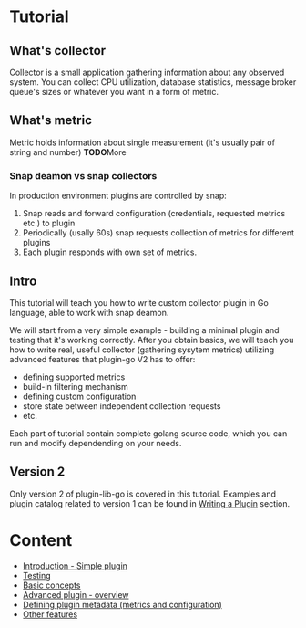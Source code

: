 # Tutorial

## What's collector

Collector is a small application gathering information about any observed system. 
You can collect CPU utilization, database statistics, message broker queue's sizes or whatever you want in a form of metric.

## What's metric

Metric holds information about single measurement (it's usually pair of string and number)
**TODO**More

### Snap deamon vs snap collectors

In production environment plugins are controlled by snap:
1) Snap reads and forward configuration (credentials, requested metrics etc.) to plugin
2) Periodically (usally 60s) snap requests collection of metrics for different plugins 
3) Each plugin responds with own set of metrics. 

## Intro

This tutorial will teach you how to write custom collector plugin in Go language, able to work with snap deamon. 

We will start from a very simple example - building a minimal plugin and testing that it's working correctly. 
After you obtain basics, we will teach you how to write real, useful collector (gathering sysytem metrics) utilizing advanced features that plugin-go V2 has to offer:
- defining supported metrics
- build-in filtering mechanism
- defining custom configuration 
- store state between independent collection requests
- etc.

Each part of tutorial contain complete golang source code, which you can run and modify dependending on your needs.

## Version 2

Only version 2 of plugin-lib-go is covered in this tutorial. Examples and plugin catalog related to version 1 can be found in [Writing a Plugin](https://github.com/librato/snap-plugin-lib-go/tree/ao-12231-tutorial#writing-a-plugin) section.

# Content 

* [Introduction - Simple plugin](/tutorial/01-simple/README.md)
* [Testing](/tutorial/02-testing/README.md)
* [Basic concepts]((/tutorial/03/README.md))
* [Advanced plugin - overview](/tutorial/04/README.md)
* [Defining plugin metadata (metrics and configuration)](/tutorial/05/README.md)
* [Other features](/tutorial/06/README.md)
